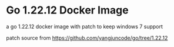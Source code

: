 # Go 1.22.12 Docker Image

a go 1.22.12 docker image with patch to keep windows 7 support

patch source from <https://github.com/yangjuncode/go/tree/1.22.12>
